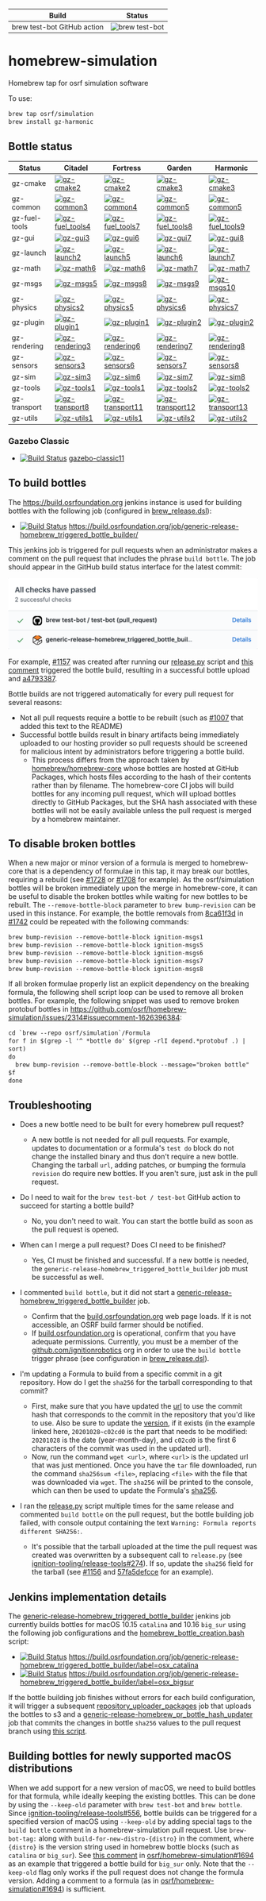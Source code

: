 Build | Status
-- | --
brew test-bot GitHub action | ![brew test-bot](https://github.com/osrf/homebrew-simulation/workflows/brew%20test-bot/badge.svg?branch=master&event=push)

homebrew-simulation
===================

Homebrew tap for osrf simulation software

To use:

    brew tap osrf/simulation
    brew install gz-harmonic

## Bottle status

Status        | Citadel | Fortress | Garden | Harmonic
------------- | ------- | -------- | ------ | --------
gz-cmake      | [![gz-cmake2](https://build.osrfoundation.org/buildStatus/icon?job=gz_cmake2-install_bottle-homebrew-amd64)](https://build.osrfoundation.org/view/gz-citadel/job/gz_cmake2-install_bottle-homebrew-amd64/)                | [![gz-cmake2](https://build.osrfoundation.org/buildStatus/icon?job=gz_cmake2-install_bottle-homebrew-amd64)](https://build.osrfoundation.org/view/gz-fortress/job/gz_cmake2-install_bottle-homebrew-amd64/)                | [![gz-cmake3](https://build.osrfoundation.org/buildStatus/icon?job=gz_cmake3-install_bottle-homebrew-amd64)](https://build.osrfoundation.org/view/gz-garden/job/gz_cmake3-install_bottle-homebrew-amd64/)                | [![gz-cmake3](https://build.osrfoundation.org/buildStatus/icon?job=gz_cmake3-install_bottle-homebrew-amd64)](https://build.osrfoundation.org/view/gz-harmonic/job/gz_cmake3-install_bottle-homebrew-amd64/)
gz-common     | [![gz-common3](https://build.osrfoundation.org/buildStatus/icon?job=gz_common3-install_bottle-homebrew-amd64)](https://build.osrfoundation.org/view/gz-citadel/job/gz_common3-install_bottle-homebrew-amd64/)             | [![gz-common4](https://build.osrfoundation.org/buildStatus/icon?job=gz_common4-install_bottle-homebrew-amd64)](https://build.osrfoundation.org/view/gz-fortress/job/gz_common4-install_bottle-homebrew-amd64/)             | [![gz-common5](https://build.osrfoundation.org/buildStatus/icon?job=gz_common5-install_bottle-homebrew-amd64)](https://build.osrfoundation.org/view/gz-garden/job/gz_common5-install_bottle-homebrew-amd64/)             | [![gz-common5](https://build.osrfoundation.org/buildStatus/icon?job=gz_common5-install_bottle-homebrew-amd64)](https://build.osrfoundation.org/view/gz-harmonic/job/gz_common5-install_bottle-homebrew-amd64/)
gz-fuel-tools | [![gz-fuel_tools4](https://build.osrfoundation.org/buildStatus/icon?job=gz_fuel_tools4-install_bottle-homebrew-amd64)](https://build.osrfoundation.org/view/gz-citadel/job/gz_fuel_tools4-install_bottle-homebrew-amd64/) | [![gz-fuel_tools7](https://build.osrfoundation.org/buildStatus/icon?job=gz_fuel_tools7-install_bottle-homebrew-amd64)](https://build.osrfoundation.org/view/gz-fortress/job/gz_fuel_tools7-install_bottle-homebrew-amd64/) | [![gz-fuel_tools8](https://build.osrfoundation.org/buildStatus/icon?job=gz_fuel_tools8-install_bottle-homebrew-amd64)](https://build.osrfoundation.org/view/gz-garden/job/gz_fuel_tools8-install_bottle-homebrew-amd64/) | [![gz-fuel_tools9](https://build.osrfoundation.org/buildStatus/icon?job=gz_fuel_tools9-install_bottle-homebrew-amd64)](https://build.osrfoundation.org/view/gz-harmonic/job/gz_fuel_tools9-install_bottle-homebrew-amd64/)
gz-gui        | [![gz-gui3](https://build.osrfoundation.org/buildStatus/icon?job=gz_gui3-install_bottle-homebrew-amd64)](https://build.osrfoundation.org/view/gz-citadel/job/gz_gui3-install_bottle-homebrew-amd64/)                      | [![gz-gui6](https://build.osrfoundation.org/buildStatus/icon?job=gz_gui6-install_bottle-homebrew-amd64)](https://build.osrfoundation.org/view/gz-fortress/job/gz_gui6-install_bottle-homebrew-amd64/)                      | [![gz-gui7](https://build.osrfoundation.org/buildStatus/icon?job=gz_gui7-install_bottle-homebrew-amd64)](https://build.osrfoundation.org/view/gz-garden/job/gz_gui7-install_bottle-homebrew-amd64/)                      | [![gz-gui8](https://build.osrfoundation.org/buildStatus/icon?job=gz_gui8-install_bottle-homebrew-amd64)](https://build.osrfoundation.org/view/gz-harmonic/job/gz_gui8-install_bottle-homebrew-amd64/)
gz-launch     | [![gz-launch2](https://build.osrfoundation.org/buildStatus/icon?job=gz_launch2-install_bottle-homebrew-amd64)](https://build.osrfoundation.org/view/gz-citadel/job/gz_launch2-install_bottle-homebrew-amd64/)             | [![gz-launch5](https://build.osrfoundation.org/buildStatus/icon?job=gz_launch5-install_bottle-homebrew-amd64)](https://build.osrfoundation.org/view/gz-fortress/job/gz_launch5-install_bottle-homebrew-amd64/)             | [![gz-launch6](https://build.osrfoundation.org/buildStatus/icon?job=gz_launch6-install_bottle-homebrew-amd64)](https://build.osrfoundation.org/view/gz-garden/job/gz_launch6-install_bottle-homebrew-amd64/)             | [![gz-launch7](https://build.osrfoundation.org/buildStatus/icon?job=gz_launch7-install_bottle-homebrew-amd64)](https://build.osrfoundation.org/view/gz-harmonic/job/gz_launch7-install_bottle-homebrew-amd64/)
gz-math       | [![gz-math6](https://build.osrfoundation.org/buildStatus/icon?job=gz_math6-install_bottle-homebrew-amd64)](https://build.osrfoundation.org/view/gz-citadel/job/gz_math6-install_bottle-homebrew-amd64/)                   | [![gz-math6](https://build.osrfoundation.org/buildStatus/icon?job=gz_math6-install_bottle-homebrew-amd64)](https://build.osrfoundation.org/view/gz-fortress/job/gz_math6-install_bottle-homebrew-amd64/)                   | [![gz-math7](https://build.osrfoundation.org/buildStatus/icon?job=gz_math7-install_bottle-homebrew-amd64)](https://build.osrfoundation.org/view/gz-garden/job/gz_math7-install_bottle-homebrew-amd64/)                   | [![gz-math7](https://build.osrfoundation.org/buildStatus/icon?job=gz_math7-install_bottle-homebrew-amd64)](https://build.osrfoundation.org/view/gz-harmonic/job/gz_math7-install_bottle-homebrew-amd64/)
gz-msgs       | [![gz-msgs5](https://build.osrfoundation.org/buildStatus/icon?job=gz_msgs5-install_bottle-homebrew-amd64)](https://build.osrfoundation.org/view/gz-citadel/job/gz_msgs5-install_bottle-homebrew-amd64/)                   | [![gz-msgs8](https://build.osrfoundation.org/buildStatus/icon?job=gz_msgs8-install_bottle-homebrew-amd64)](https://build.osrfoundation.org/view/gz-fortress/job/gz_msgs8-install_bottle-homebrew-amd64/)                   | [![gz-msgs9](https://build.osrfoundation.org/buildStatus/icon?job=gz_msgs9-install_bottle-homebrew-amd64)](https://build.osrfoundation.org/view/gz-garden/job/gz_msgs9-install_bottle-homebrew-amd64/)                   | [![gz-msgs10](https://build.osrfoundation.org/buildStatus/icon?job=gz_msgs10-install_bottle-homebrew-amd64)](https://build.osrfoundation.org/view/gz-harmonic/job/gz_msgs10-install_bottle-homebrew-amd64/)
gz-physics    | [![gz-physics2](https://build.osrfoundation.org/buildStatus/icon?job=gz_physics2-install_bottle-homebrew-amd64)](https://build.osrfoundation.org/view/gz-citadel/job/gz_physics2-install_bottle-homebrew-amd64/)          | [![gz-physics5](https://build.osrfoundation.org/buildStatus/icon?job=gz_physics5-install_bottle-homebrew-amd64)](https://build.osrfoundation.org/view/gz-fortress/job/gz_physics5-install_bottle-homebrew-amd64/)          | [![gz-physics6](https://build.osrfoundation.org/buildStatus/icon?job=gz_physics6-install_bottle-homebrew-amd64)](https://build.osrfoundation.org/view/gz-garden/job/gz_physics6-install_bottle-homebrew-amd64/)          | [![gz-physics7](https://build.osrfoundation.org/buildStatus/icon?job=gz_physics7-install_bottle-homebrew-amd64)](https://build.osrfoundation.org/view/gz-harmonic/job/gz_physics7-install_bottle-homebrew-amd64/)
gz-plugin     | [![gz-plugin1](https://build.osrfoundation.org/buildStatus/icon?job=gz_plugin1-install_bottle-homebrew-amd64)](https://build.osrfoundation.org/view/gz-citadel/job/gz_plugin1-install_bottle-homebrew-amd64/)             | [![gz-plugin1](https://build.osrfoundation.org/buildStatus/icon?job=gz_plugin1-install_bottle-homebrew-amd64)](https://build.osrfoundation.org/view/gz-fortress/job/gz_plugin1-install_bottle-homebrew-amd64/)             | [![gz-plugin2](https://build.osrfoundation.org/buildStatus/icon?job=gz_plugin2-install_bottle-homebrew-amd64)](https://build.osrfoundation.org/view/gz-garden/job/gz_plugin2-install_bottle-homebrew-amd64/)             | [![gz-plugin2](https://build.osrfoundation.org/buildStatus/icon?job=gz_plugin2-install_bottle-homebrew-amd64)](https://build.osrfoundation.org/view/gz-harmonic/job/gz_plugin2-install_bottle-homebrew-amd64/)
gz-rendering  | [![gz-rendering3](https://build.osrfoundation.org/buildStatus/icon?job=gz_rendering3-install_bottle-homebrew-amd64)](https://build.osrfoundation.org/view/gz-citadel/job/gz_rendering3-install_bottle-homebrew-amd64/)    | [![gz-rendering6](https://build.osrfoundation.org/buildStatus/icon?job=gz_rendering6-install_bottle-homebrew-amd64)](https://build.osrfoundation.org/view/gz-fortress/job/gz_rendering6-install_bottle-homebrew-amd64/)    | [![gz-rendering7](https://build.osrfoundation.org/buildStatus/icon?job=gz_rendering7-install_bottle-homebrew-amd64)](https://build.osrfoundation.org/view/gz-garden/job/gz_rendering7-install_bottle-homebrew-amd64/)    | [![gz-rendering8](https://build.osrfoundation.org/buildStatus/icon?job=gz_rendering8-install_bottle-homebrew-amd64)](https://build.osrfoundation.org/view/gz-harmonic/job/gz_rendering8-install_bottle-homebrew-amd64/)
gz-sensors    | [![gz-sensors3](https://build.osrfoundation.org/buildStatus/icon?job=gz_sensors3-install_bottle-homebrew-amd64)](https://build.osrfoundation.org/view/gz-citadel/job/gz_sensors3-install_bottle-homebrew-amd64/)          | [![gz-sensors6](https://build.osrfoundation.org/buildStatus/icon?job=gz_sensors6-install_bottle-homebrew-amd64)](https://build.osrfoundation.org/view/gz-fortress/job/gz_sensors6-install_bottle-homebrew-amd64/)          | [![gz-sensors7](https://build.osrfoundation.org/buildStatus/icon?job=gz_sensors7-install_bottle-homebrew-amd64)](https://build.osrfoundation.org/view/gz-garden/job/gz_sensors7-install_bottle-homebrew-amd64/)          | [![gz-sensors8](https://build.osrfoundation.org/buildStatus/icon?job=gz_sensors8-install_bottle-homebrew-amd64)](https://build.osrfoundation.org/view/gz-harmonic/job/gz_sensors8-install_bottle-homebrew-amd64/)
gz-sim        | [![gz-sim3](https://build.osrfoundation.org/buildStatus/icon?job=gz_sim3-install_bottle-homebrew-amd64)](https://build.osrfoundation.org/view/gz-citadel/job/gz_sim3-install_bottle-homebrew-amd64/)                      | [![gz-sim6](https://build.osrfoundation.org/buildStatus/icon?job=gz_sim6-install_bottle-homebrew-amd64)](https://build.osrfoundation.org/view/gz-fortress/job/gz_sim6-install_bottle-homebrew-amd64/)                      | [![gz-sim7](https://build.osrfoundation.org/buildStatus/icon?job=gz_sim7-install_bottle-homebrew-amd64)](https://build.osrfoundation.org/view/gz-garden/job/gz_sim7-install_bottle-homebrew-amd64/)                      | [![gz-sim8](https://build.osrfoundation.org/buildStatus/icon?job=gz_sim8-install_bottle-homebrew-amd64)](https://build.osrfoundation.org/view/gz-harmonic/job/gz_sim8-install_bottle-homebrew-amd64/)
gz-tools      | [![gz-tools1](https://build.osrfoundation.org/buildStatus/icon?job=gz_tools1-install_bottle-homebrew-amd64)](https://build.osrfoundation.org/view/gz-citadel/job/gz_tools1-install_bottle-homebrew-amd64/)                | [![gz-tools1](https://build.osrfoundation.org/buildStatus/icon?job=gz_tools1-install_bottle-homebrew-amd64)](https://build.osrfoundation.org/view/gz-fortress/job/gz_tools1-install_bottle-homebrew-amd64/)                | [![gz-tools2](https://build.osrfoundation.org/buildStatus/icon?job=gz_tools2-install_bottle-homebrew-amd64)](https://build.osrfoundation.org/view/gz-garden/job/gz_tools2-install_bottle-homebrew-amd64/)                | [![gz-tools2](https://build.osrfoundation.org/buildStatus/icon?job=gz_tools2-install_bottle-homebrew-amd64)](https://build.osrfoundation.org/view/gz-harmonic/job/gz_tools2-install_bottle-homebrew-amd64/)
gz-transport  | [![gz-transport8](https://build.osrfoundation.org/buildStatus/icon?job=gz_transport8-install_bottle-homebrew-amd64)](https://build.osrfoundation.org/view/gz-citadel/job/gz_transport8-install_bottle-homebrew-amd64/)    | [![gz-transport11](https://build.osrfoundation.org/buildStatus/icon?job=gz_transport11-install_bottle-homebrew-amd64)](https://build.osrfoundation.org/view/gz-fortress/job/gz_transport11-install_bottle-homebrew-amd64/) | [![gz-transport12](https://build.osrfoundation.org/buildStatus/icon?job=gz_transport12-install_bottle-homebrew-amd64)](https://build.osrfoundation.org/view/gz-garden/job/gz_transport12-install_bottle-homebrew-amd64/) | [![gz-transport13](https://build.osrfoundation.org/buildStatus/icon?job=gz_transport13-install_bottle-homebrew-amd64)](https://build.osrfoundation.org/view/gz-harmonic/job/gz_transport13-install_bottle-homebrew-amd64/)
gz-utils      | [![gz-utils1](https://build.osrfoundation.org/buildStatus/icon?job=gz_utils1-install_bottle-homebrew-amd64)](https://build.osrfoundation.org/view/gz-citadel/job/gz_utils1-install_bottle-homebrew-amd64/)                | [![gz-utils1](https://build.osrfoundation.org/buildStatus/icon?job=gz_utils1-install_bottle-homebrew-amd64)](https://build.osrfoundation.org/view/gz-fortress/job/gz_utils1-install_bottle-homebrew-amd64/)                | [![gz-utils2](https://build.osrfoundation.org/buildStatus/icon?job=gz_utils2-install_bottle-homebrew-amd64)](https://build.osrfoundation.org/view/gz-garden/job/gz_utils2-install_bottle-homebrew-amd64/)                | [![gz-utils2](https://build.osrfoundation.org/buildStatus/icon?job=gz_utils2-install_bottle-homebrew-amd64)](https://build.osrfoundation.org/view/gz-harmonic/job/gz_utils2-install_bottle-homebrew-amd64/)

### Gazebo Classic

* [![Build Status](https://build.osrfoundation.org/buildStatus/icon?job=gazebo-install-one_liner-homebrew-amd64)](https://build.osrfoundation.org/view/ign-citadel/job/gazebo-install-one_liner-homebrew-amd64/)         [gazebo-classic11](https://build.osrfoundation.org/view/ign-citadel/job/gazebo-install-one_liner-homebrew-amd64/)

## To build bottles

The https://build.osrfoundation.org jenkins instance is used for building bottles with the following job
(configured in [brew_release.dsl](https://github.com/ignition-tooling/release-tools/blob/master/jenkins-scripts/dsl/brew_release.dsl)):

* [![Build Status](https://build.osrfoundation.org/buildStatus/icon?job=generic-release-homebrew_triggered_bottle_builder)](https://build.osrfoundation.org/job/generic-release-homebrew_triggered_bottle_builder/) https://build.osrfoundation.org/job/generic-release-homebrew_triggered_bottle_builder/

This jenkins job is triggered for pull requests when an administrator makes a comment
on the pull request that includes the phrase `build bottle`.
The job should appear in the GitHub build status interface for the latest commit:

![GitHub build status interface screenshot](.github/github_build_status.png)

For example, [#1157](https://github.com/osrf/homebrew-simulation/pull/1157) was created after
running our [release.py](https://github.com/ignition-tooling/release-tools/blob/master/release.py) script
and [this comment](https://github.com/osrf/homebrew-simulation/pull/1157#issuecomment-698111311)
triggered the bottle build, resulting in a successful bottle upload and [a4793387](https://github.com/osrf/homebrew-simulation/commit/a47933878a7e073225acf5ceef0960cd6cfd50b2).

Bottle builds are not triggered automatically for every pull request for several reasons:

* Not all pull requests require a bottle to be rebuilt (such as
  [#1007](https://github.com/osrf/homebrew-simulation/pull/1007) that added this text to the README)
* Successful bottle builds result in binary artifacts being immediately uploaded to our hosting provider
  so pull requests should be screened for malicious intent by administrators before triggering
  a bottle build.
    - This process differs from the approach taken by
      [homebrew/homebrew-core](https://github.com/Homebrew/homebrew-core)
      whose bottles are hosted at GitHub Packages, which hosts files
      according to the hash of their contents rather than by filename.
      The homebrew-core CI jobs will build bottles for any incoming pull request,
      which will upload bottles directly to GitHub Packages, but the SHA hash associated with these bottles will not be
      easily available unless the pull request is merged by a homebrew maintainer.

## To disable broken bottles

When a new major or minor version of a formula is merged to homebrew-core that is a dependency of formulae
in this tap, it may break our bottles, requiring a rebuild (see
[#1728](https://github.com/osrf/homebrew-simulation/issues/1728) or
[#1708](https://github.com/osrf/homebrew-simulation/issues/1709) for example).
As the osrf/simulation bottles will be broken immediately upon the merge in homebrew-core,
it can be useful to disable the broken bottles while waiting for new bottles to be rebuilt.
The `--remove-bottle-block` parameter to `brew bump-revision` can be used in this instance.
For example, the bottle removals from
[8ca61f3d](https://github.com/osrf/homebrew-simulation/commit/8ca61f3dce52e93d3472450e33d9dc2c59523591)
in [#1742](https://github.com/osrf/homebrew-simulation/pull/1742) could be repeated with
the following commands:

~~~
brew bump-revision --remove-bottle-block ignition-msgs1
brew bump-revision --remove-bottle-block ignition-msgs5
brew bump-revision --remove-bottle-block ignition-msgs6
brew bump-revision --remove-bottle-block ignition-msgs7
brew bump-revision --remove-bottle-block ignition-msgs8
~~~

If all broken formulae properly list an explicit dependency on the breaking formula, the following
shell script loop can be used to remove all broken bottles. For example, the following
snippet was used to remove broken protobuf bottles in https://github.com/osrf/homebrew-simulation/issues/2314#issuecomment-1626396384:

~~~
cd `brew --repo osrf/simulation`/Formula
for f in $(grep -l '^ *bottle do' $(grep -rlI depend.*protobuf .) | sort)
do
  brew bump-revision --remove-bottle-block --message="broken bottle" $f
done
~~~

## Troubleshooting

* Does a new bottle need to be built for every homebrew pull request?
    - A new bottle is not needed for all pull requests.
      For example, updates to documentation or a formula's `test do` block do not change
      the installed binary and thus don't require a new bottle.
      Changing the tarball `url`, adding patches, or bumping the formula `revision` do
      require new bottles.
      If you aren't sure, just ask in the pull request.

* Do I need to wait for the `brew test-bot / test-bot` GitHub action to succeed for starting a bottle build?
    - No, you don't need to wait. You can start the bottle build as soon as the pull request is opened.

* When can I merge a pull request? Does CI need to be finished?
    - Yes, CI must be finished and successful. If a new bottle is needed, the
      `generic-release-homebrew_triggered_bottle_builder` job must be successful as well.

* I commented `build bottle`, but it did not start a
  [generic-release-homebrew\_triggered\_bottle\_builder](https://build.osrfoundation.org/job/generic-release-homebrew_triggered_bottle_builder)
  job.
    - Confirm that the [build.osrfoundation.org](https://build.osrfoundation.org) web page loads.
      If it is not accessible, an OSRF build farmer should be notified.
    - If [build.osrfoundation.org](https://build.osrfoundation.org) is operational,
      confirm that you have adequate permissions.
      Currently, you must be a member of the [github.com/ignitionrobotics](https://github.com/ignitionrobotics)
      org in order to use the `build bottle` trigger phrase (see configuration in
      [brew_release.dsl](https://github.com/ignition-tooling/release-tools/blob/2ae0424303a5/jenkins-scripts/dsl/brew_release.dsl#L181-L185)).

* I'm updating a Formula to build from a specific commit in a git repository.
How do I get the `sha256` for the tarball corresponding to that commit?
    - First, make sure that you have updated the [url](https://github.com/osrf/homebrew-simulation/blob/376e1f471ba492a936e088596dc365f2bec43798/Formula/ignition-sensors5.rb#L4) to use the commit hash that corresponds to the commit in the repository that you'd like to use.
Also be sure to update the [version](https://github.com/osrf/homebrew-simulation/blob/376e1f471ba492a936e088596dc365f2bec43798/Formula/ignition-sensors5.rb#L5), if it exists (in the example linked here, `20201028~c02cd0` is the part that needs to be modified: `20201028` is the date (year-month-day), and `c02cd0` is the first 6 characters of the commit was used in the updated url).
    - Now, run the command `wget <url>`, where `<url>` is the updated url that was just mentioned.
Once you have the `tar` file downloaded, run the command `sha256sum <file>`, replacing `<file>` with the file that was downloaded via `wget`.
The `sha256` will be printed to the console, which can then be used to update the Formula's [sha256](https://github.com/osrf/homebrew-simulation/blob/376e1f471ba492a936e088596dc365f2bec43798/Formula/ignition-sensors5.rb#L6).

* I ran the [release.py](https://github.com/ignition-tooling/release-tools/blob/master/release.py) script multiple
  times for the same release and commented `build bottle` on the pull request, but the bottle building job failed,
  with console output containing the text `Warning: Formula reports different SHA256:`.
    - It's possible that the tarball uploaded at the time the pull request was created was overwritten
      by a subsequent call to `release.py` (see [ignition-tooling/release-tools#274](https://github.com/ignition-tooling/release-tools/issues/274)).
      If so, update the `sha256` field for the tarball (see [#1156](https://github.com/osrf/homebrew-simulation/pull/1156)
      and [57fa5defcce](https://github.com/osrf/homebrew-simulation/commit/57fa5defcce) for an example).

## Jenkins implementation details

The [generic-release-homebrew\_triggered\_bottle\_builder](https://build.osrfoundation.org/job/generic-release-homebrew_triggered_bottle_builder)
jenkins job currently builds bottles for macOS 10.15 `catalina` and 10.16 `big_sur`
using the following job configurations and the
[homebrew\_bottle\_creation.bash](https://github.com/ignition-tooling/release-tools/blob/master/jenkins-scripts/lib/homebrew_bottle_creation.bash)
script:

* [![Build Status](https://build.osrfoundation.org/buildStatus/icon?job=generic-release-homebrew_triggered_bottle_builder%2Flabel%3Dosx_catalina)](https://build.osrfoundation.org/job/generic-release-homebrew_triggered_bottle_builder/label=osx_catalina/) https://build.osrfoundation.org/job/generic-release-homebrew_triggered_bottle_builder/label=osx_catalina
* [![Build Status](https://build.osrfoundation.org/buildStatus/icon?job=generic-release-homebrew_triggered_bottle_builder%2Flabel%3Dosx_bigsur)](https://build.osrfoundation.org/job/generic-release-homebrew_triggered_bottle_builder/label=osx_bigsur/) https://build.osrfoundation.org/job/generic-release-homebrew_triggered_bottle_builder/label=osx_bigsur

If the bottle building job finishes without errors for each build configuration,
it will trigger a subsequent [repository\_uploader\_packages](https://build.osrfoundation.org/job/repository_uploader_packages/)
job that uploads the bottles to s3
and a [generic-release-homebrew\_pr\_bottle\_hash\_updater](https://build.osrfoundation.org/job/generic-release-homebrew_pr_bottle_hash_updater/)
job that commits the changes in bottle `sha256` values to the pull request branch
using [this script](https://github.com/ignition-tooling/release-tools/blob/master/jenkins-scripts/lib/homebrew_bottle_pullrequest.bash).

## Building bottles for newly supported macOS distributions

When we add support for a new version of macOS, we need to build bottles for that formula,
while ideally keeping the existing bottles. This can be done by using the `--keep-old`
parameter with `brew test-bot` and `brew bottle`.
Since [ignition-tooling/release-tools#556](https://github.com/ignition-tooling/release-tools/pull/556),
bottle builds can be triggered for a specified version of macOS using `--keep-old`
by adding special tags to the `build bottle` comment in a homebrew-simulation pull request.
Use `brew-bot-tag:` along with `build-for-new-distro-{distro}` in the comment,
where `{distro}` is the version string used in homebrew bottle blocks
(such as `catalina` or `big_sur`). See [this comment](https://github.com/osrf/homebrew-simulation/pull/1694#issuecomment-978507608)
in [osrf/homebrew-simulation#1694](https://github.com/osrf/homebrew-simulation/pull/1694)
as an example that triggered a bottle build for `big_sur` only.
Note that the `--keep-old` flag only works if the pull request does not change the
formula version. Adding a comment to a formula (as in
[osrf/homebrew-simulation#1694](https://github.com/osrf/homebrew-simulation/pull/1694))
is sufficient.

